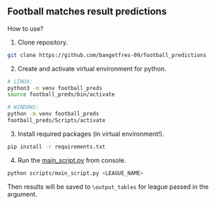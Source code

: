 ## Football matches result predictions
How to use?
1. Clone repository.
```sh
git clone https://github.com/bangetfres-09/football_predictions
```
2. Create and activate virtual environment for python.
```sh
# LINUX:
python3 -m venv football_preds
source football_preds/bin/activate

# WINDOWS:
python -m venv football_preds
football_preds/Scripts/activate
```
3. Install required packages (in virtual environment!).
```sh
pip install -r requirements.txt
```
4. Run the <a href="main_script.py">main_script.py</a> from console.
```sh
python scripts/main_script.py <LEAGUE_NAME>
```
Then results will be saved to `\output_tables` for league passed in the argument.
